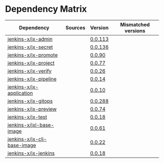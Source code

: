 # Dependency Matrix

Dependency | Sources | Version | Mismatched versions
---------- | ------- | ------- | -------------------
[jenkins-x/jx-admin](https://github.com/jenkins-x/jx-admin) |  | [0.0.113](https://github.com/jenkins-x/jx-admin/releases/tag/v0.0.113) | 
[jenkins-x/jx-secret](https://github.com/jenkins-x/jx-secret) |  | [0.0.136](https://github.com/jenkins-x/jx-secret/releases/tag/v0.0.136) | 
[jenkins-x/jx-promote](https://github.com/jenkins-x/jx-promote) |  | [0.0.90](https://github.com/jenkins-x/jx-promote/releases/tag/v0.0.90) | 
[jenkins-x/jx-project](https://github.com/jenkins-x/jx-project) |  | [0.0.77](https://github.com/jenkins-x/jx-project/releases/tag/v0.0.77) | 
[jenkins-x/jx-verify](https://github.com/jenkins-x/jx-verify) |  | [0.0.26](https://github.com/jenkins-x/jx-verify/releases/tag/v0.0.26) | 
[jenkins-x/jx-pipeline](https://github.com/jenkins-x/jx-pipeline) |  | [0.0.14](https://github.com/jenkins-x/jx-pipeline/releases/tag/v0.0.14) | 
[jenkins-x/jx-application](https://github.com/jenkins-x/jx-application) |  | [0.0.10](https://github.com/jenkins-x/jx-application/releases/tag/v0.0.10) | 
[jenkins-x/jx-gitops](https://github.com/jenkins-x/jx-gitops) |  | [0.0.288](https://github.com/jenkins-x/jx-gitops/releases/tag/v0.0.288) | 
[jenkins-x/jx-preview](https://github.com/jenkins-x/jx-preview) |  | [0.0.74](https://github.com/jenkins-x/jx-preview/releases/tag/v0.0.74) | 
[jenkins-x/jx-test](https://github.com/jenkins-x/jx-test) |  | [0.0.18](https://github.com/jenkins-x/jx-test/releases/tag/v0.0.18) | 
[jenkins-x/jxl-base-image](https://github.com/jenkins-x/jxl-base-image) |  | [0.0.61]() | 
[jenkins-x/jx-cli-base-image](https://github.com/jenkins-x/jx-cli-base-image) |  | [0.0.22]() | 
[jenkins-x/jx-jenkins](https://github.com/jenkins-x/jx-jenkins) |  | [0.0.18](https://github.com/jenkins-x/jx-jenkins/releases/tag/v0.0.18) | 
